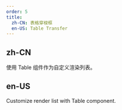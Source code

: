 ```yaml
---
order: 5
title:
  zh-CN: 表格穿梭框
  en-US: Table Transfer
---
```


## zh-CN

使用 Table 组件作为自定义渲染列表。

## en-US

Customize render list with Table component.
